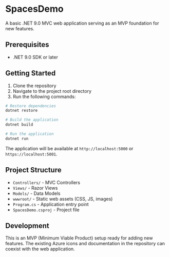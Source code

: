 # SpacesDemo

A basic .NET 9.0 MVC web application serving as an MVP foundation for new features.

## Prerequisites

- .NET 9.0 SDK or later

## Getting Started

1. Clone the repository
2. Navigate to the project root directory
3. Run the following commands:

```bash
# Restore dependencies
dotnet restore

# Build the application
dotnet build

# Run the application
dotnet run
```

The application will be available at `http://localhost:5000` or `https://localhost:5001`.

## Project Structure

- `Controllers/` - MVC Controllers
- `Views/` - Razor Views
- `Models/` - Data Models
- `wwwroot/` - Static web assets (CSS, JS, images)
- `Program.cs` - Application entry point
- `SpacesDemo.csproj` - Project file

## Development

This is an MVP (Minimum Viable Product) setup ready for adding new features. The existing Azure icons and documentation in the repository can coexist with the web application.